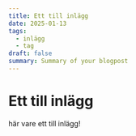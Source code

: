 ```yaml
---
title: Ett till inlägg
date: 2025-01-13
tags:
  - inlägg
  - tag
draft: false
summary: Summary of your blogpost
---
```


# Ett till inlägg

här vare ett till inlägg! 
